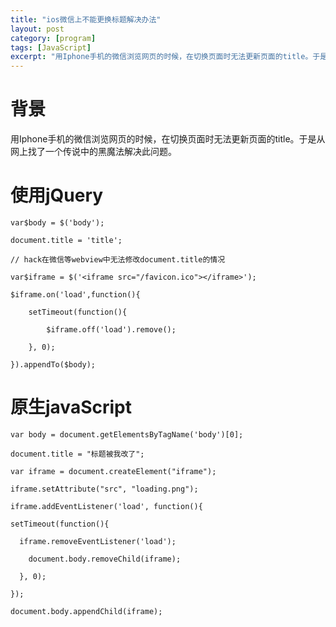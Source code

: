 ```yaml
---
title: "ios微信上不能更换标题解决办法"
layout: post
category: [program]
tags: [JavaScript]
excerpt: "用Iphone手机的微信浏览网页的时候，在切换页面时无法更新页面的title。于是从网上找了一个传说中的黑魔法解决此问题。"
---
```


# 背景

用Iphone手机的微信浏览网页的时候，在切换页面时无法更新页面的title。于是从网上找了一个传说中的黑魔法解决此问题。

# 使用jQuery

```
var$body = $('body');

document.title = 'title';

// hack在微信等webview中无法修改document.title的情况

var$iframe = $('<iframe src="/favicon.ico"></iframe>');

$iframe.on('load',function(){

    setTimeout(function(){

        $iframe.off('load').remove();

    }, 0);

}).appendTo($body);
```

# 原生javaScript

```
var body = document.getElementsByTagName('body')[0];

document.title = "标题被我改了";

var iframe = document.createElement("iframe");

iframe.setAttribute("src", "loading.png");

iframe.addEventListener('load', function(){

setTimeout(function(){

  iframe.removeEventListener('load');

    document.body.removeChild(iframe);

  }, 0);

});

document.body.appendChild(iframe);
```
